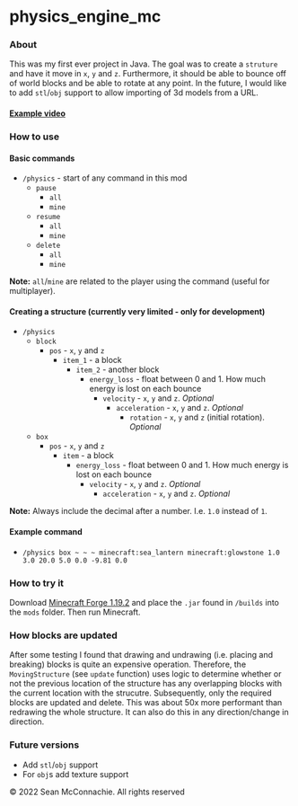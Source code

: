 # physics_engine_mc
 
### About
This was my first ever project in Java. The goal was to create a `struture` and have it move in `x`, `y` and `z`.
Furthermore, it should be able to bounce off of world blocks and be able to rotate at any point. In the future, I would
like to add `stl`/`obj` support to allow importing of 3d models from a URL.

#### [Example video](https://youtu.be/14iEyjfPQpk)

### How to use
#### Basic commands
- `/physics` - start of any command in this mod
  - `pause`
    - `all`
    - `mine`
  - `resume`
    - `all`
    - `mine`
  - `delete`
    - `all`
    - `mine`

**Note:** `all`/`mine` are related to the player using the command (useful for multiplayer).

#### Creating a structure (currently very limited - only for development)
- `/physics`
  - `block`
      - `pos` - `x`, `y` and `z`
          - `item_1` - a block
              - `item_2` - another block
                - `energy_loss` - float between 0 and 1. How much energy is lost on each bounce
                    - `velocity` - `x`, `y` and `z`. *Optional*
                        - `acceleration` - `x`, `y` and `z`. *Optional*
                            - `rotation` - `x`, `y` and `z` (initial rotation). *Optional*
  - `box`
    - `pos` - `x`, `y` and `z`
        - `item` - a block
            - `energy_loss` - float between 0 and 1. How much energy is lost on each bounce
                - `velocity` - `x`, `y` and `z`. *Optional*
                    - `acceleration` - `x`, `y` and `z`. *Optional*

**Note:** Always include the decimal after a number. I.e. `1.0` instead of `1`.

#### Example command
- `/physics box ~ ~ ~ minecraft:sea_lantern minecraft:glowstone 1.0 3.0 20.0 5.0 0.0 -9.81 0.0`

### How to try it
Download [Minecraft Forge 1.19.2](https://files.minecraftforge.net/net/minecraftforge/forge/index_1.19.2.html) and place
the `.jar` found in `/builds` into the `mods` folder. Then run Minecraft.

### How blocks are updated
After some testing I found that drawing and undrawing (i.e. placing and breaking) blocks is quite an expensive operation.
Therefore, the `MovingStructure` (see `update` function) uses logic to determine whether or not the previous location of the structure has any
overlapping blocks with the current location with the strucutre. Subsequently, only the required blocks are updated and
delete. This was about 50x more performant than redrawing the whole structure. It can also do this in any direction/change
in direction.

### Future versions
- Add `stl`/`obj` support
- For `obj`s add texture support

© 2022 Sean McConnachie. All rights reserved
